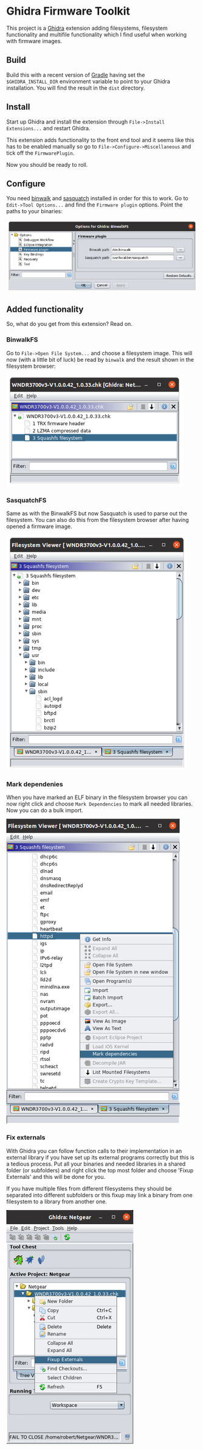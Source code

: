 # Ghidra Firmware Toolkit

This project is a [Ghidra](https://ghidra-sre.org/) extension adding filesystems, filesystem functionality
and multifile functionality which I find useful when working with firmware images.

## Build

Build this with a recent version of [Gradle](https://gradle.org/) having set the
`$GHIDRA_INSTALL_DIR` environment variable to point to your Ghidra installation. You will
find the result in the `dist` directory.

## Install

Start up Ghidra and install the extension through `File->Install Extensions...` and restart
Ghidra.

This extension adds functionality to the front end tool and it seems like this has to be
enabled manually so go to `File->Configure->Miscellaneous` and tick off the `FirmwarePlugin`.

Now you should be ready to roll.

## Configure

You need [binwalk](https://github.com/ReFirmLabs/binwalk) and [sasquatch](https://github.com/devttys0/sasquatch)
installed in order for this to work. Go to `Edit->Tool Options...` and find the `Firmware plugin`
options. Point the paths to your binaries:

<img src="./src/main/help/help/topics/FirmwarePlugin/images/tool_options.png">

## Added functionality

So, what do you get from this extension? Read on.

### BinwalkFS

Go to `File->Open File System...` and choose a filesystem image. This will now (with a little
bit of luck) be read by `binwalk` and the result shown in the filesystem browser:

<img src="./src/main/help/help/topics/FirmwarePlugin/images/binwalkfs.png">

### SasquatchFS

Same as with the BinwalkFS but now Sasquatch is used to parse out the filesystem. You can also
do this from the filesystem browser after having opened a firmware image.

<img src="./src/main/help/help/topics/FirmwarePlugin/images/squashfs.png">

### Mark dependenies

When you have marked an ELF binary in the filesystem browser you can now right click and choose
`Mark Dependencies` to mark all needed libraries. Now you can do a bulk import.

<img src="./src/main/help/help/topics/FirmwarePlugin/images/mark_dependencies.png">

### Fix externals

With Ghidra you can follow function calls to their implementation in an external library if you
have set up its external programs correctly but this is a tedious process. Put all your binaries
and needed libraries in a shared folder (or subfolders) and right click the top most folder and
choose 'Fixup Externals' and this will be done for you.

If you have multiple files from different filesystems they should be separated into different
subfolders or this fixup may link a binary from one filesystem to a library from another one.

<img src="./src/main/help/help/topics/FirmwarePlugin/images/fixup_externals.png">
